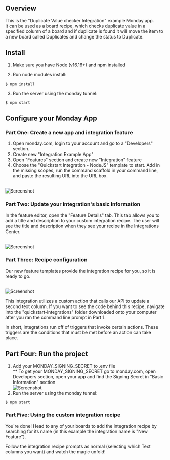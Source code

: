 ## Overview

This is the "Duplicate Value checker Integration" example Monday app.
<br>It can be used as a board recipe, which checks duplicate value in a specified column of a board and if duplicate is found it will move the item to a new board called Duplicates and change the status to Duplicate.

## Install

1. Make sure you have Node (v16.16+) and npm installed

2. Run node modules install:

```
$ npm install
```

3. Run the server using the monday tunnel:

```
$ npm start
```

## Configure your Monday App

### Part One: Create a new app and integration feature

1. Open monday.com, login to your account and go to a "Developers" section.
2. Create new "Integration Example App"
3. Open "Features" section and create new "Integration" feature
4. Choose the "Quickstart Integration - NodeJS" template to start. Add in the missing scopes, run the command scaffold in your command line, and paste the resulting URL into the URL box.

<br>![Screenshot](https://dapulse-res.cloudinary.com/image/upload/v1659026516/integration_template.gif)

### Part Two: Update your integration's basic information

In the feature editor, open the "Feature Details" tab. This tab allows you to add a title and description to your custom integration recipe. The user will see the title and description when they see your recipe in the Integrations Center.

<br>![Screenshot](https://dapulse-res.cloudinary.com/image/upload/v1659026704/ee5c6e5-Quickstart_1.png)

### Part Three: Recipe configuration

Our new feature templates provide the integration recipe for you, so it is ready to go.

<br>![Screenshot](https://dapulse-res.cloudinary.com/image/upload/v1659026804/ecd8711-Recipe.png)

This integration utilizes a custom action that calls our API to update a second text column. If you want to see the code behind this recipe, navigate into the "quickstart-integrations" folder downloaded onto your computer after you ran the command line prompt in Part 1.

In short, integrations run off of triggers that invoke certain actions. These triggers are the conditions that must be met before an action can take place.

## Part Four: Run the project

1. Add your MONDAY_SIGNING_SECRET to .env file
   <br> \*\* To get your MONDAY_SIGNING_SECRET go to monday.com, open Developers section, open your app and find the Signing Secret in "Basic Information" section
   <br> ![Screenshot](https://dapulse-res.cloudinary.com/image/upload/f_auto,q_auto/remote_mondaycom_static/uploads/VladMystetskyi/4db4f03e-67a5-482d-893e-033db67ee09b_monday-Apps2020-05-1901-31-26.png)
2. Run the server using the monday tunnel:

```
$ npm start
```

 ### Part Five: Using the custom integration recipe

You're done! Head to any of your boards to add the integration recipe by searching for its name (in this example the integration name is "New Feature").

Follow the integration recipe prompts as normal (selecting which Text columns you want) and watch the magic unfold!